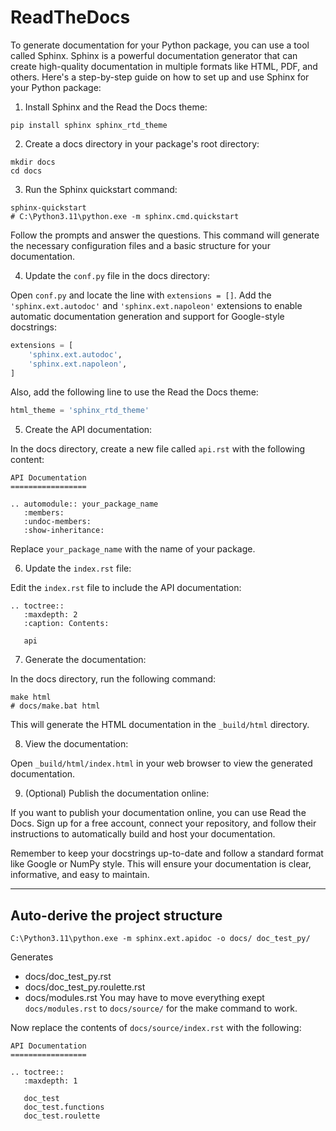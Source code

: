 # ReadTheDocs

To generate documentation for your Python package, you can use a tool called Sphinx. Sphinx is a powerful documentation generator that can create high-quality documentation in multiple formats like HTML, PDF, and others. Here's a step-by-step guide on how to set up and use Sphinx for your Python package:

1. Install Sphinx and the Read the Docs theme:

```
pip install sphinx sphinx_rtd_theme
```

2. Create a docs directory in your package's root directory:

```
mkdir docs
cd docs
```

3. Run the Sphinx quickstart command:

```
sphinx-quickstart
# C:\Python3.11\python.exe -m sphinx.cmd.quickstart
```


Follow the prompts and answer the questions. This command will generate the necessary configuration files and a basic structure for your documentation.

4. Update the `conf.py` file in the docs directory:

Open `conf.py` and locate the line with `extensions = []`. Add the `'sphinx.ext.autodoc'` and `'sphinx.ext.napoleon'` extensions to enable automatic documentation generation and support for Google-style docstrings:

```python
extensions = [
    'sphinx.ext.autodoc',
    'sphinx.ext.napoleon',
]
```

Also, add the following line to use the Read the Docs theme:

```python
html_theme = 'sphinx_rtd_theme'
```

5. Create the API documentation:

In the docs directory, create a new file called `api.rst` with the following content:

```
API Documentation
=================

.. automodule:: your_package_name
   :members:
   :undoc-members:
   :show-inheritance:
```

Replace `your_package_name` with the name of your package.

6. Update the `index.rst` file:

Edit the `index.rst` file to include the API documentation:

```
.. toctree::
   :maxdepth: 2
   :caption: Contents:

   api
```

7. Generate the documentation:

In the docs directory, run the following command:

```
make html
# docs/make.bat html
```

This will generate the HTML documentation in the `_build/html` directory.

8. View the documentation:

Open `_build/html/index.html` in your web browser to view the generated documentation.

9. (Optional) Publish the documentation online:

If you want to publish your documentation online, you can use Read the Docs. Sign up for a free account, connect your repository, and follow their instructions to automatically build and host your documentation.

Remember to keep your docstrings up-to-date and follow a standard format like Google or NumPy style. This will ensure your documentation is clear, informative, and easy to maintain.



---------------------------------------------------------------

## Auto-derive the project structure

```
C:\Python3.11\python.exe -m sphinx.ext.apidoc -o docs/ doc_test_py/
```

Generates
  - docs/doc_test_py.rst
  - docs/doc_test_py.roulette.rst
  - docs/modules.rst
You may have to move everything exept `docs/modules.rst` to `docs/source/` for the make command to work.

Now replace the contents of `docs/source/index.rst` with the following:

```
API Documentation
=================

.. toctree::
   :maxdepth: 1

   doc_test
   doc_test.functions
   doc_test.roulette
```

